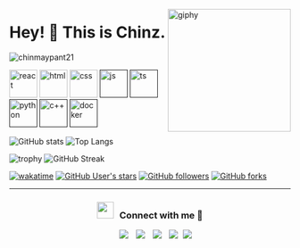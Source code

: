 
<!--suppress HtmlDeprecatedAttribute -->
[<img align='right' src="https://media.giphy.com/media/M9gbBd9nbDrOTu1Mqx/giphy.gif" width="220" alt="giphy">](https://t.me/voko_aleksey)


# Hey! 👋 This is Chinz. #

<p align="left"> <img src="https://komarev.com/ghpvc/?username=chinmaypant21&label=Profile%20views&color=0e75b6&style=flat" alt="chinmaypant21" /> </p>

[<img src="https://cdn.iconscout.com/icon/free/png-512/react-3-1175109.png" alt="react" width="50">](https://react.dev/learn)
[<img src="https://cdn.iconscout.com/icon/free/png-512/html-2752158-2284975.png" alt="html" width="50">](https://developer.mozilla.org/en-US/docs/Web/HTML)
[<img src="https://cdn.iconscout.com/icon/free/png-512/css-131-722685.png" alt="css" width="50">](https://developer.mozilla.org/en-US/docs/Web/HTML)
[<img src="https://cdn.iconscout.com/icon/free/png-512/javascript-1-225993.png" alt="js" width="50">]()
[<img src="https://cdn.iconscout.com/icon/free/png-512/typescript-1-1175078.png" alt="ts" width="50">]()
[<img src="https://cdn.iconscout.com/icon/free/png-256/python-3521655-2945099.png" alt="python" width="50">]()
[<img src="https://cdn.iconscout.com/icon/free/png-512/c-58-1175247.png" alt="c++" width="50">]()
[<img src="https://cdn.iconscout.com/icon/free/png-512/docker-3628734-3029959.png" alt="docker" width="50">]()



![GitHub stats](https://github-readme-stats.vercel.app/api?username=chinmaypant21&theme=gotham&show_icons=true&count_private=true&hide_title=true&hide_border=true)
![Top Langs](https://github-readme-stats.vercel.app/api/top-langs/?username=chinmaypant21&layout=default&theme=gotham&hide=html&hide_border=true&card_width=330)


![trophy](https://github-profile-trophy.vercel.app/?username=chinmaypant21&theme=onestar&no-frame=true&column=3&row=2)
![GitHub Streak](http://github-readme-streak-stats.herokuapp.com?user=chinmaypant21&theme=gotham&hide_border=true&date_format=M%20j%5B%2C%20Y%5D)

[![wakatime](https://wakatime.com/badge/user/8cc8aa38-4041-409b-9d27-a85e5b897ad4.svg?style=social)](https://wakatime.com/@8cc8aa38-4041-409b-9d27-a85e5b897ad4)
[<img alt="GitHub User's stars" src="https://img.shields.io/github/stars/chinmaypant21?affiliations=OWNER%2CCOLLABORATOR%2CORGANIZATION_MEMBER&label=Total%20user%20stars%20in%20all%20repo&logoColor=red&style=social">](https://github.com/chinmaypant21?tab=repositories&q=&type=&language=&sort=stargazers)
[<img alt="GitHub followers" src="https://img.shields.io/github/followers/chinmaypant21?&logoColor=red&style=social">](https://github.com/chinmaypant21?tab=followers)
[<img alt="GitHub forks" src="https://img.shields.io/github/forks/chinmaypant21/TranslatorSelenium?logoColor=red&style=social">](https://github.com/chinmaypant21/TranslatorSelenium/network/members)

------
<h3 align="center" > <img src="https://media.giphy.com/media/iY8CRBdQXODJSCERIr/giphy.gif" width="30" height="30" style="margin-right: 10px;">Connect with me 🤝 </h3>

<p align="center">

 <div align="center"  class="icons-social" style="margin-left: 10px;">
        <a style="margin-left: 10px;"  target="_blank" href="https://www.linkedin.com/in/chinmay-pant-565277200/">
			<img src="https://img.icons8.com/doodle/40/000000/linkedin--v2.png"></a>
        <a style="margin-left: 10px;" target="_blank" href="https://github.com/chinmaypant21">
		<img src="https://img.icons8.com/doodle/40/000000/github--v1.png"></a>
        <a style="margin-left: 10px;" target="_blank" href="https://instagram.com/not_cicada">
			<img src="https://img.icons8.com/doodle/40/000000/instagram-new--v2.png"></a>
		<a style="margin-left: 10px;" target="_blank" href="https://twitter.com/not__cicada">
			<img src="https://img.icons8.com/doodle/1x/twitter-squared--v2.png" ></a>
		<a style="margin-left: 5px;" target="_blank" href="">
					<img src="https://img.icons8.com/plasticine/0.5x/resume.png" ></a>
      </div>

</p>
